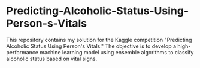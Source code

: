 # Predicting-Alcoholic-Status-Using-Person-s-Vitals
This repository contains my solution for the Kaggle competition "Predicting Alcoholic Status Using Person's Vitals." The objective is to develop a high-performance machine learning model using ensemble algorithms to classify alcoholic status based on vital signs.
